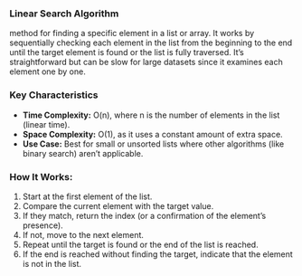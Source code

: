 ### Linear Search Algorithm

method for finding a specific element in a list or array. It works by sequentially checking each element in the list from the beginning to the end until the target element is found or the list is fully traversed. It’s straightforward but can be slow for large datasets since it examines each element one by one.

### Key Characteristics

- **Time Complexity:** O(n), where n is the number of elements in the list (linear time).
- **Space Complexity:** O(1), as it uses a constant amount of extra space.
- **Use Case:** Best for small or unsorted lists where other algorithms (like binary search) aren’t applicable.

### How It Works:

1. Start at the first element of the list.
2. Compare the current element with the target value.
3. If they match, return the index (or a confirmation of the element’s presence).
4. If not, move to the next element.
5. Repeat until the target is found or the end of the list is reached.
6. If the end is reached without finding the target, indicate that the element is not in the list.